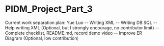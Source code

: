 # PIDM_Project_Part_3

Current work separation plan:
Yue Luo -- Writing XML
        -- Writing DB SQL
        -- Help writing XML (Optional, but I strongly encourage, no contributor limit)
        -- Complete checklist, README.md, record demo video
        -- Improve ER Diagram (Optional, low contribution)

